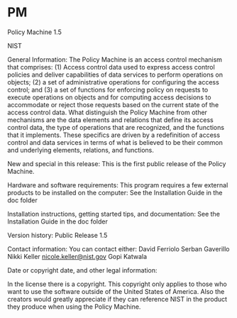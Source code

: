 PM
==

Policy Machine 1.5

NIST

General Information:
The Policy Machine is an access control mechanism that comprises: (1) Access control data used to express access control policies and deliver capabilities of data services to perform operations on objects; (2) a set of administrative operations for configuring the access control; and (3) a set of functions for enforcing policy on requests to execute operations on objects and for computing access decisions to accommodate or reject those requests based on the current state of the access control data.
What distinguish the Policy Machine from other mechanisms are the data elements and relations that define its access control data, the type of operations that are recognized, and the functions that it implements. These specifics are driven by a redefinition of access control and data services in terms of what is believed to be their common and underlying elements, relations, and functions.

New and special in this release:
This is the first public release of the Policy Machine.

Hardware and software requirements:
This program requires a few external products to be installed on the computer:
See the Installation Guide in the doc folder

Installation instructions, getting started tips, and documentation:
See the Installation Guide in the doc folder

Version history:
Public Release 1.5

Contact information:
You can contact either: 
David Ferriolo 
Serban Gaverillo 
Nikki Keller nicole.keller@nist.gov
Gopi Katwala

Date or copyright date, and other legal information:

In the license there is a copyright. This copyright only applies to those who want to use the software outside of the United States of America. Also the creators would greatly appreciate if they can reference NIST in the product they produce when using the Policy Machine. 
